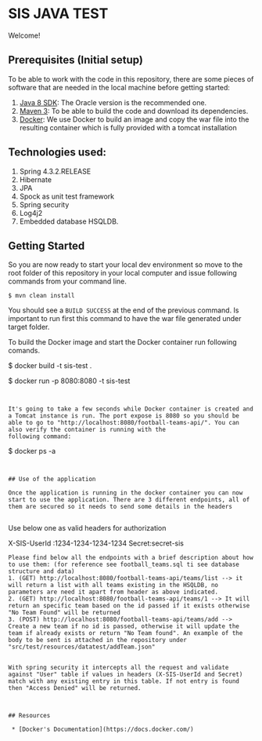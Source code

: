 # SIS JAVA TEST

Welcome!

## Prerequisites (Initial setup)

To be able to work with the code in this repository, there are some pieces of software that are needed in the local
machine before getting started:

1. [Java 8 SDK](http://www.oracle.com/technetwork/java/javase/downloads/index.html): The Oracle version is the recommended
  one.
2. [Maven 3](http://maven.apache.org/download.cgi): To be able to build the code and download its dependencies.  
3. [Docker](https://www.docker.com/): We use Docker to build an image and copy the war file into the resulting container which is fully provided with a tomcat installation

## Technologies used:

1. Spring 4.3.2.RELEASE
2. Hibernate
3. JPA
4. Spock as unit test framework
5. Spring security
6. Log4j2
7. Embedded database HSQLDB.


## Getting Started

So you are now ready to start your local dev environment so move to the root folder of this repository in your local
computer and issue following commands from your command line.

```
$ mvn clean install

```
You should see a `BUILD SUCCESS` at the end of the previous command. Is important to run first this command to have the war file generated under target folder.

To build the Docker image and start the Docker container run following comands.

$ docker build -t sis-test .

$ docker run -p 8080:8080 -t sis-test
```


It's going to take a few seconds while Docker container is created and a Tomcat instance is run. The port expose is 8080 so you should be able to go to "http://localhost:8080/football-teams-api/". You can also verify the container is running with the
following command:

```
$ docker ps -a
```


## Use of the application

Once the application is running in the docker container you can now start to use the application. There are 3 different endpoints, all of them are secured so it needs to send some details in the headers


```
Use below one as valid headers for authorization

X-SIS-UserId :1234-1234-1234-1234
Secret:secret-sis

```
Please find below all the endpoints with a brief description about how to use them: (for reference see football_teams.sql ti see database structure and data)
1. (GET) http://localhost:8080/football-teams-api/teams/list --> it will return a list with all teams existing in the HSQLDB, no parameters are need it apart from header as above indicated.
2. (GET) http://localhost:8080/football-teams-api/teams/1 --> It will return an specific team based on the id passed if it exists otherwise "No Team Found" will be returned
3. (POST) http://localhost:8080/football-teams-api/teams/add --> Create a new team if no id is passed, otherwise it will update the team if already exists or return "No Team found". An example of the body to be sent is attached in the repository under "src/test/resources/datatest/addTeam.json"


With spring security it intercepts all the request and validate against "User" table if values in headers (X-SIS-UserId and Secret) match with any existing entry in this table. If not entry is found then "Access Denied" will be returned.



## Resources

 * [Docker's Documentation](https://docs.docker.com/)
